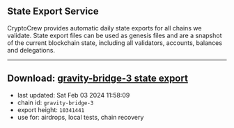 ## State Export Service
CryptoCrew provides automatic daily state exports for all chains we validate. State export files can be used as genesis files and are a snapshot of the current blockchain state, including all validators, accounts, balances and delegations.

---
**Download: [gravity-bridge-3 state export](https://dl.ccvalidators.com/SERVICE/gravitybridge/gravity-bridge-3_export_10341441.json)**
---

- last updated: Sat Feb 03 2024 11:58:09
- chain id: `gravity-bridge-3`
- export height: `10341441`
- use for: airdrops, local tests, chain recovery
